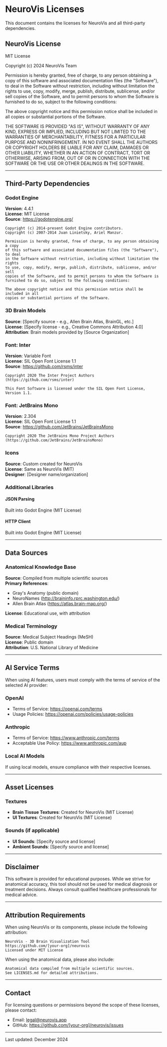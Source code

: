 # NeuroVis Licenses

This document contains the licenses for NeuroVis and all third-party dependencies.

## NeuroVis License

MIT License

Copyright (c) 2024 NeuroVis Team

Permission is hereby granted, free of charge, to any person obtaining a copy
of this software and associated documentation files (the "Software"), to deal
in the Software without restriction, including without limitation the rights
to use, copy, modify, merge, publish, distribute, sublicense, and/or sell
copies of the Software, and to permit persons to whom the Software is
furnished to do so, subject to the following conditions:

The above copyright notice and this permission notice shall be included in all
copies or substantial portions of the Software.

THE SOFTWARE IS PROVIDED "AS IS", WITHOUT WARRANTY OF ANY KIND, EXPRESS OR
IMPLIED, INCLUDING BUT NOT LIMITED TO THE WARRANTIES OF MERCHANTABILITY,
FITNESS FOR A PARTICULAR PURPOSE AND NONINFRINGEMENT. IN NO EVENT SHALL THE
AUTHORS OR COPYRIGHT HOLDERS BE LIABLE FOR ANY CLAIM, DAMAGES OR OTHER
LIABILITY, WHETHER IN AN ACTION OF CONTRACT, TORT OR OTHERWISE, ARISING FROM,
OUT OF OR IN CONNECTION WITH THE SOFTWARE OR THE USE OR OTHER DEALINGS IN THE
SOFTWARE.

---

## Third-Party Dependencies

### Godot Engine
**Version**: 4.4.1  
**License**: MIT License  
**Source**: https://godotengine.org/

```
Copyright (c) 2014-present Godot Engine contributors.
Copyright (c) 2007-2014 Juan Linietsky, Ariel Manzur.

Permission is hereby granted, free of charge, to any person obtaining a copy
of this software and associated documentation files (the "Software"), to deal
in the Software without restriction, including without limitation the rights
to use, copy, modify, merge, publish, distribute, sublicense, and/or sell
copies of the Software, and to permit persons to whom the Software is
furnished to do so, subject to the following conditions:

The above copyright notice and this permission notice shall be included in all
copies or substantial portions of the Software.
```

### 3D Brain Models
**Source**: [Specify source - e.g., Allen Brain Atlas, BrainGL, etc.]  
**License**: [Specify license - e.g., Creative Commons Attribution 4.0]  
**Attribution**: Brain models provided by [Source Organization]

### Font: Inter
**Version**: Variable Font  
**License**: SIL Open Font License 1.1  
**Source**: https://github.com/rsms/inter

```
Copyright 2020 The Inter Project Authors (https://github.com/rsms/inter)

This Font Software is licensed under the SIL Open Font License, Version 1.1.
```

### Font: JetBrains Mono
**Version**: 2.304  
**License**: SIL Open Font License 1.1  
**Source**: https://github.com/JetBrains/JetBrainsMono

```
Copyright 2020 The JetBrains Mono Project Authors (https://github.com/JetBrains/JetBrainsMono)
```

### Icons
**Source**: Custom created for NeuroVis  
**License**: Same as NeuroVis (MIT)  
**Designer**: [Designer name/organization]

### Additional Libraries

#### JSON Parsing
Built into Godot Engine (MIT License)

#### HTTP Client
Built into Godot Engine (MIT License)

---

## Data Sources

### Anatomical Knowledge Base
**Source**: Compiled from multiple scientific sources  
**Primary References**:
- Gray's Anatomy (public domain)
- NeuroNames (http://braininfo.rprc.washington.edu/)
- Allen Brain Atlas (https://atlas.brain-map.org/)

**License**: Educational use, with attribution

### Medical Terminology
**Source**: Medical Subject Headings (MeSH)  
**License**: Public domain  
**Attribution**: U.S. National Library of Medicine

---

## AI Service Terms

When using AI features, users must comply with the terms of service of the selected AI provider:

### OpenAI
- Terms of Service: https://openai.com/terms
- Usage Policies: https://openai.com/policies/usage-policies

### Anthropic
- Terms of Service: https://www.anthropic.com/terms
- Acceptable Use Policy: https://www.anthropic.com/aup

### Local AI Models
If using local models, ensure compliance with their respective licenses.

---

## Asset Licenses

### Textures
- **Brain Tissue Textures**: Created for NeuroVis (MIT License)
- **UI Textures**: Created for NeuroVis (MIT License)

### Sounds (if applicable)
- **UI Sounds**: [Specify source and license]
- **Ambient Sounds**: [Specify source and license]

---

## Disclaimer

This software is provided for educational purposes. While we strive for anatomical accuracy, this tool should not be used for medical diagnosis or treatment decisions. Always consult qualified healthcare professionals for medical advice.

---

## Attribution Requirements

When using NeuroVis or its components, please include the following attribution:

```
NeuroVis - 3D Brain Visualization Tool
https://github.com/[your-org]/neurovis
Licensed under MIT License
```

When using the anatomical data, please also include:

```
Anatomical data compiled from multiple scientific sources.
See LICENSES.md for detailed attributions.
```

---

## Contact

For licensing questions or permissions beyond the scope of these licenses, please contact:
- Email: legal@neurovis.app
- GitHub: https://github.com/[your-org]/neurovis/issues

---

Last updated: December 2024
